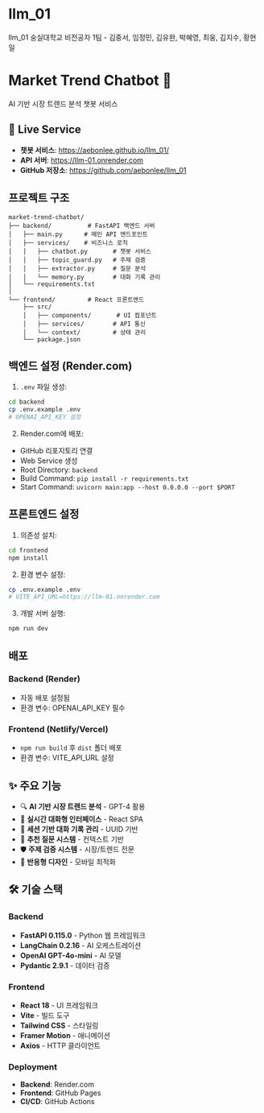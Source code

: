 # llm_01
llm_01 숭실대학교 비전공자 1팀 - 김중서, 임정민, 김유완, 박혜영, 최웅, 김지수, 황현일

# Market Trend Chatbot 🤖

AI 기반 시장 트렌드 분석 챗봇 서비스

## 🚀 Live Service
- **챗봇 서비스**: https://aebonlee.github.io/llm_01/
- **API 서버**: https://llm-01.onrender.com
- **GitHub 저장소**: https://github.com/aebonlee/llm_01

## 프로젝트 구조

```
market-trend-chatbot/
├── backend/          # FastAPI 백엔드 서버
│   ├── main.py      # 메인 API 엔드포인트
│   ├── services/    # 비즈니스 로직
│   │   ├── chatbot.py       # 챗봇 서비스
│   │   ├── topic_guard.py   # 주제 검증
│   │   ├── extractor.py     # 질문 분석
│   │   └── memory.py        # 대화 기록 관리
│   └── requirements.txt
│
└── frontend/         # React 프론트엔드
    ├── src/
    │   ├── components/       # UI 컴포넌트
    │   ├── services/        # API 통신
    │   └── context/         # 상태 관리
    └── package.json
```

## 백엔드 설정 (Render.com)

1. `.env` 파일 생성:
```bash
cd backend
cp .env.example .env
# OPENAI_API_KEY 설정
```

2. Render.com에 배포:
- GitHub 리포지토리 연결
- Web Service 생성
- Root Directory: `backend`
- Build Command: `pip install -r requirements.txt`
- Start Command: `uvicorn main:app --host 0.0.0.0 --port $PORT`

## 프론트엔드 설정

1. 의존성 설치:
```bash
cd frontend
npm install
```

2. 환경 변수 설정:
```bash
cp .env.example .env
# VITE_API_URL=https://llm-01.onrender.com
```

3. 개발 서버 실행:
```bash
npm run dev
```

## 배포

### Backend (Render)
- 자동 배포 설정됨
- 환경 변수: OPENAI_API_KEY 필수

### Frontend (Netlify/Vercel)
- `npm run build` 후 `dist` 폴더 배포
- 환경 변수: VITE_API_URL 설정

## ✨ 주요 기능

- 🔍 **AI 기반 시장 트렌드 분석** - GPT-4 활용
- 💬 **실시간 대화형 인터페이스** - React SPA
- 📝 **세션 기반 대화 기록 관리** - UUID 기반
- 🎯 **추천 질문 시스템** - 컨텍스트 기반
- 🛡️ **주제 검증 시스템** - 시장/트렌드 전문
- 📱 **반응형 디자인** - 모바일 최적화

## 🛠 기술 스택

### Backend
- **FastAPI 0.115.0** - Python 웹 프레임워크
- **LangChain 0.2.16** - AI 오케스트레이션
- **OpenAI GPT-4o-mini** - AI 모델
- **Pydantic 2.9.1** - 데이터 검증

### Frontend
- **React 18** - UI 프레임워크
- **Vite** - 빌드 도구
- **Tailwind CSS** - 스타일링
- **Framer Motion** - 애니메이션
- **Axios** - HTTP 클라이언트

### Deployment
- **Backend**: Render.com
- **Frontend**: GitHub Pages
- **CI/CD**: GitHub Actions
